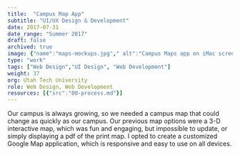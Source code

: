 ```yaml
---
title:  "Campus Map App"
subtitle: "UI/UX Design & Development"
date: 2017-07-31
date_range: "Summer 2017"
draft: false
archived: true
image: {"name":"maps-mockups.jpg"," alt":"Campus Maps app on iMac screens"}
type: "work"
tags: ["Web Design","UI Design", "Web Development"]
weight: 37
org: Utah Tech University
role: Web Design, Web Development
resources: [{"src":"00-process.md"}]
---
```

Our campus is always growing, so we needed a campus map that could change as quickly as our campus. Our previous map options were a 3-D interactive map, which was fun and engaging, but impossible to update, or simply displaying a pdf of the print map. I opted to create a customized Google Map application, which is responsive and easy to use on all devices.